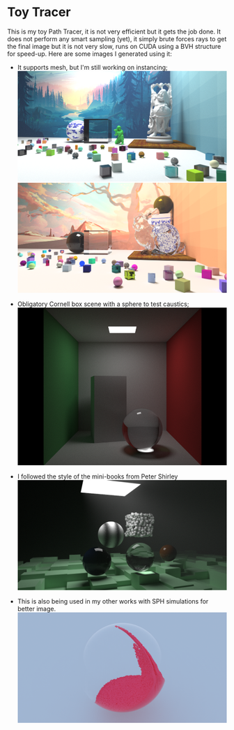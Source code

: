 # Toy Tracer

This is my toy Path Tracer, it is not very efficient but it gets the job done.
It does not perform any smart sampling (yet), it simply brute forces rays to get the final image
but it is not very slow, runs on CUDA using a BVH structure for speed-up. Here are some images
I generated using it:

* It supports mesh, but I'm still working on instancing;
![Alt text](images/budda_soldier.png "Cornell with mesh")
![Alt text](images/cornell_image.png "Cornell with cubes")

* Obligatory Cornell box scene with a sphere to test caustics;
![Alt text](images/cornell.png "Obligatory Cornell Box")

* I followed the style of the mini-books from Peter Shirley
![Alt text](images/scene0.png "Peter Shirley scene")

* This is also being used in my other works with SPH simulations for better image.
![Alt text](images/fluid_sample.png "Fluid")

